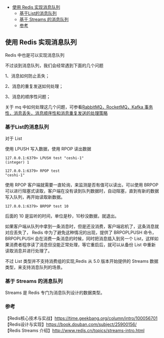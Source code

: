 <!-- START doctoc generated TOC please keep comment here to allow auto update -->
<!-- DON'T EDIT THIS SECTION, INSTEAD RE-RUN doctoc TO UPDATE -->

- [使用 Redis 实现消息队列](#%E4%BD%BF%E7%94%A8-redis-%E5%AE%9E%E7%8E%B0%E6%B6%88%E6%81%AF%E9%98%9F%E5%88%97)
  - [基于List的消息队列](#%E5%9F%BA%E4%BA%8Elist%E7%9A%84%E6%B6%88%E6%81%AF%E9%98%9F%E5%88%97)
  - [基于 Streams 的消息队列](#%E5%9F%BA%E4%BA%8E-streams-%E7%9A%84%E6%B6%88%E6%81%AF%E9%98%9F%E5%88%97)
  - [参考](#%E5%8F%82%E8%80%83)

<!-- END doctoc generated TOC please keep comment here to allow auto update -->

## 使用 Redis 实现消息队列

Redis 中也是可以实现消息队列  

不过谈到消息队列，我们会经常遇到下面的几个问题  

1、消息如何防止丢失；    

2、消息的重复发送如何处理；  

3、消息的顺序性问题；  

关于 mq 中如何处理这几个问题，可参看[RabbitMQ，RocketMQ，Kafka 事务性，消息丢失，消息顺序性和消息重复发送的处理策略](https://www.cnblogs.com/ricklz/p/15747565.html)  

### 基于List的消息队列

对于 List  

使用 LPUSH 写入数据，使用 RPOP 读出数据  

```
127.0.0.1:6379> LPUSH test "ceshi-1"
(integer) 1

127.0.0.1:6379> RPOP test
"ceshi-1"
```

使用 RPOP 客户端就需要一直轮询，来监测是否有值可以读出，可以使用 BRPOP 可以进行阻塞式读取，客户端在没有读到队列数据时，自动阻塞，直到有新的数据写入队列，再开始读取新数据。  

```
127.0.0.1:6379> BRPOP test 10
```

后面的 10 是监听的时间，单位是秒，10秒没数据，就退出。  

如果客户端从队列中拿到一条消息时，但是还没消费，客户端宕机了，这条消息就对应丢失了， Redis 中为了避免这种情况的出现，提供了 BRPOPLPUSH 命令，BRPOPLPUSH 会在消费一条消息的时候，同时把消息插入到另一个 List，这样如果消费者程序读了消息但没能正常处理，等它重启后，就可以从备份 List 中重新读取消息并进行处理了。  

不过 List 类型并不支持消费组的实现,Redis 从 5.0 版本开始提供的 Streams 数据类型，来支持消息队列的场景。  

### 基于 Streams 的消息队列

Streams 是 Redis 专门为消息队列设计的数据类型。  










### 参考

【Redis核心技术与实战】https://time.geekbang.org/column/intro/100056701    
【Redis设计与实现】https://book.douban.com/subject/25900156/  
【Redis Streams 介绍】http://www.redis.cn/topics/streams-intro.html    

